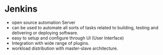 <h1>Jenkins </h1>

- open source automation Server
- can be used to automate all sorts of tasks related to building, testing and delivering or deploying software.
- easy to setup and configure through UI (User Interface)
- Integration with wide range of plugins.
- workload distribution with master-slave architecture. 

